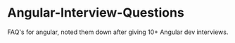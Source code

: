 # Angular-Interview-Questions
FAQ's for angular, noted them down after giving 10+ Angular dev interviews. 
